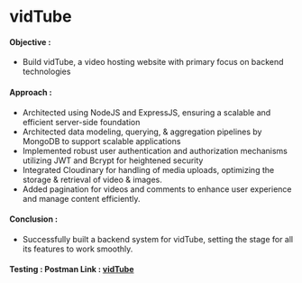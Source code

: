 # vidTube

#### Objective :

- Build vidTube, a video hosting website with primary focus on backend technologies

#### Approach :

- Architected using NodeJS and ExpressJS, ensuring a scalable and efficient server-side foundation
- Architected data modeling, querying, & aggregation pipelines by MongoDB to support scalable applications
- Implemented robust user authentication and authorization mechanisms utilizing JWT and Bcrypt for heightened security
- Integrated Cloudinary for handling of media uploads, optimizing the storage & retrieval of video & images.
- Added pagination for videos and comments to enhance user experience and manage content efficiently.

#### Conclusion :

- Successfully built a backend system for vidTube, setting the stage for all its features to work smoothly.

#### Testing : Postman Link : [vidTube](https://api.postman.com/collections/31731854-4d7ba997-045e-4393-9f0f-6299f6f58375?access_key=PMAT-01HREFP1AMA7MD1TEEKQJQTE30)
